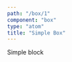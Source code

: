 ```yaml
---
path: "/box/1"
component: "box"
type: "atom"
title: "Simple Box"
---
```


<Box>
  Simple block
</Box>
